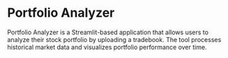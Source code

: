# Portfolio Analyzer

Portfolio Analyzer is a Streamlit-based application that allows users to analyze their stock portfolio by uploading a tradebook. The tool processes historical market data and visualizes portfolio performance over time.
